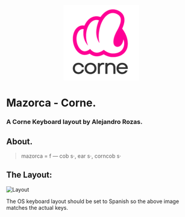 <div align="center">
  <a href="https://github.com/arozas/qmk_firmware/blob/master/keyboards/crkbd/keymaps/mazorca_corne/Images/CorneLogo.png">
    <img src="https://github.com/arozas/qmk_firmware/blob/master/keyboards/crkbd/keymaps/mazorca_corne/Images/CorneLogo.png" alt="Logo" width="200" height="200">
  </a>
</div>

# Mazorca - Corne.
### A Corne Keyboard layout by Alejandro Rozas.

## About.
> mazorca = f — cob s·, ear s·, corncob s·

## The Layout:

![Layout](https://user-images.githubusercontent.com/1832140/178291869-ea3c070b-2c0d-45f9-aeb8-00ac6942e847.png)



The OS keyboard layout should be set to Spanish so the above image matches the actual keys.
